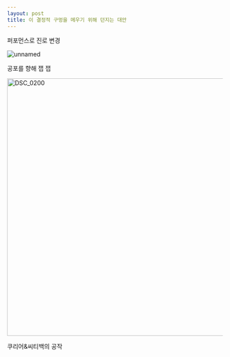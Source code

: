 ```yaml
---
layout: post
title: 이 결정적 구멍을 메우기 위해 던지는 대안
---
```



퍼포먼스로 진로 변경 

![unnamed](https://user-images.githubusercontent.com/82706829/117338941-1dbd9780-aeda-11eb-96a1-53c2f129d8d5.jpg)

공포를 향해 잽 잽

<img width="600px" alt="DSC_0200" src="https://user-images.githubusercontent.com/82706829/117388612-07d5c400-af26-11eb-85ec-5262d1f182f8.jpg">

쿠리어&씨티백의 공작
